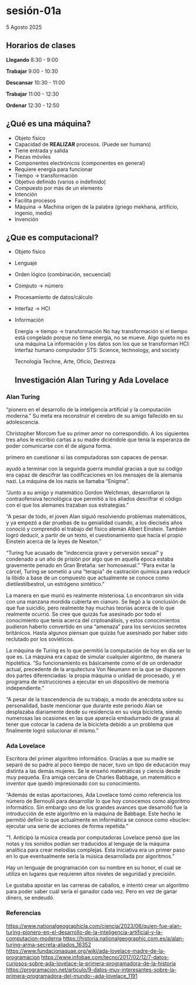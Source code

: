 # sesión-01a

5 Agosto 2025

## Horarios de clases

**Llegando** 8:30 - 9:00

**Trabajar** 9:00 - 10:30

**Descansar** 10:30 - 11:00

**Trabajar** 11:00 - 12:30

**Ordenar** 12:30 - 12:50

## ¿Qué es una máquina?

- Objeto físico
- Capacidad de **REALIZAR** procesos. (Puede ser humano)
- Tiene entrada y salida
- Piezas móviles
- Componentes electrónicos (componentes en general)
- Requiere energía para funcionar
- Tiempo -> transformación
- Objetivo definido (varios o indefinido)
- Compuesto por más de un elemento
- Intención
- Facilita procesos
- Máquina -> Machina origen de la palabra (griego mekhana, artificio, ingenio, medio)
- Invención

## ¿Que es computacional?

- Objeto físico
- Lenguaje
- Orden lógico (combinación, secuencial)
- Cómputo -> número
- Procesamiento de datos/cálculo
- Interfaz -> HCI
- Información

  Energía -> tiempo -> transformación
  No hay transformación si el tiempo está congelado porque no tiene energía, no se mueve.
  Algo quieto no es una máquina
  La información y los datos son los que se transforman
  HCI: Interfaz humano computador
  STS: Science, technology, and society

  Tecnología Techne, Arte, Oficio, Destreza

  ## Investigación Alan Turing y Ada Lovelace

### Alan Turing

“pionero en el desarrollo de la inteligencia artificial y la computación moderna.”
Su meta era reconstruir el cerebro de su amigo fallecido en su adolescencia.

Christopher Morcom fue su primer amor no correspondido. A los siguientes tres años le escribió cartas a su madre diciéndole que tenía la esperanza de poder comunicarse con él de alguna forma.

primero en cuestionar si las computadoras son capaces de pensar.

ayudó a terminar con la segunda guerra mundial gracias a que su codigo era capaz de descifrar las codificaciones en los mensajes de la alemania nazi. La máquina de los nazis se llamaba “Enigma”.

“Junto a su amigo y matemático Gordon Welchman, desarrollaron la contraofensiva tecnológica que permitió a los aliados descifrar el código con el que los alemanes trazaban sus estrategias.”

“A pesar de todo, el joven Alan siguió resolviendo problemas matemáticos, y ya empezó a dar pruebas de su genialidad cuando, a los dieciséis años conoció y comprendió el trabajo del físico alemán Albert Einstein. También logró deducir, a partir de un texto, el cuestionamiento que hacía el propio Einstein acerca de la leyes de Newton.”

“Turing fue acusado de "indecencia grave y perversión sexual" y condenado a un año de prisión por algo que en aquella época estaba gravemente penado en Gran Bretaña: ser homosexual.”
“Para evitar la cárcel, Turing se sometió a una "terapia" de castración química para reducir la libido a base de un compuesto que actualmente se conoce como dietilestilbestrol, un estrógeno sintético.”

La manera en que murió es realmente misteriosa. Lo encontraron sin vida con una manzana mordida cubierta en cianuro. Se llegó a la conclusión de que fue suicidio, pero realmente hay muchas teorías acerca de lo que realmente ocurrió. Se cree que quizás fue asesinado por todo el conocimiento que tenía acerca del criptoanálisis, y estos conocimientos pudieron haberlo convertido en una “amenaza” para los servicios secretos británicos. Hasta algunos piensan que quizás fue asesinado por haber sido reclutado por los soviéticos.

La máquina de Turing es lo que permitió la computación de hoy en día ser lo que es. La máquina era capaz de simular cualquier algoritmo, de manera hipotética.
“Su funcionamiento es básicamente como el de un ordenador actual, precedente de la arquitectura Von Neumann en la que se disponen dos partes diferenciadas: la propia máquina o unidad de procesado, y el programa de instrucciones a ejecutar en un dispositivo de memoria independiente.”

“A pesar de la trascendencia de su trabajo, a modo de anécdota sobre su personalidad, baste mencionar que durante este periodo Alan se desplazaba diariamente desde su residencia en su vieja bicicleta, siendo numerosas las ocasiones en las que aparecía embadurnado de grasa al tener que colocar la cadena de la bicicleta debido a un problema que finalmente logró solucionar él mismo.”

### Ada Lovelace
Escritora del primer algoritmo informático. Gracias a que su madre se separó de su padre al poco tiempo de nacer, tuvo un tipo de educación muy distinta a las demás mujeres. Se le enseñó matemáticas y ciencia desde muy pequeña.
Era amiga cercana de Charles Babbage, un matemático e inventor que quedó impresionado con su conocimiento. 

“Además de estas aportaciones, Ada Lovelace tomó como referencia los número de Bernoulli para desarrollar lo que hoy conocemos como algoritmo informático. Sin embargo uno de los grandes avances que desarrolló fue la introducción de este algoritmo en la máquina de Babbage. Este hecho le permitió definir lo que actualmente en informática se conoce como «bucle»: ejecutar una serie de acciones de forma repetida.”

“1. Anticipó la música creada por computadoras
Lovelace pensó que las notas y los sonidos podían ser traducidos al lenguaje de la máquina analítica para crear melodías complejas. Esta iniciativa era un primer paso en lo que eventualmente sería la música desarrollada por algoritmos.”

Hay un lenguaje de programación con su nombre en su honor, el cual se utiliza en lugares que requieren altos niveles de seguridad y precisión.

Le gustaba apostar en las carreras de caballos, e intentó crear un algoritmo para poder saber cuál sería el ganador cada vez. Pero en vez de ganar dinero, se endeudó.

### Referencias
<https://www.nationalgeographicla.com/ciencia/2023/06/quien-fue-alan-turing-pionero-en-el-desarrollo-de-la-inteligencia-artificial-y-la-computacion-moderna>
<https://historia.nationalgeographic.com.es/a/alan-turing-arma-secreta-aliados_16352>
https://www.fundacionaquae.org/wiki/ada-lovelace-madre-de-la-programacion
<https://www.infobae.com/tecno/2017/02/12/7-datos-curiosos-sobre-ada-lovelace-la-primera-programadora-de-la-historia>
<https://programacion.net/articulo/9-datos-muy-interesantes-sobre-la-primera-programadora-del-mundo--ada-lovelace_1191>



